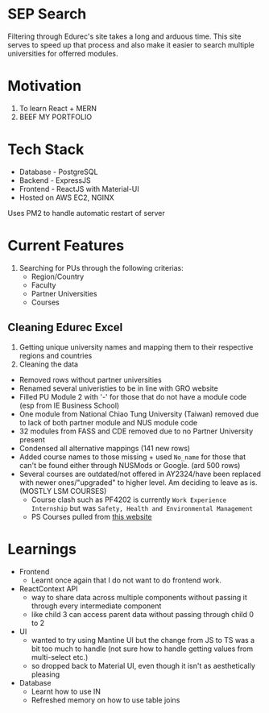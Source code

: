 # SEP Search
 Filtering through Edurec's site takes a long and arduous time. This site serves to speed up that process and also make it easier to search multiple universities for offerred modules.

# Motivation
1. To learn React + MERN
2. BEEF MY PORTFOLIO

# Tech Stack
- Database - PostgreSQL
- Backend - ExpressJS
- Frontend - ReactJS with Material-UI
- Hosted on AWS EC2, NGINX

Uses PM2 to handle automatic restart of server

# Current Features
1. Searching for PUs through the following criterias:
    - Region/Country
    - Faculty
    - Partner Universities
    - Courses

## Cleaning Edurec Excel
1. Getting unique university names and mapping them to their respective regions and countries
2. Cleaning the data
- Removed rows without partner universities
- Renamed several univeristies to be in line with GRO website
- Filled PU Module 2 with '-' for those that do not have a module code (esp from IE Business School)
- One module from National Chiao Tung University (Taiwan) removed due to lack of both partner module and NUS module code
- 32 modules from FASS and CDE removed due to no Partner University present
- Condensed all alternative mappings (141 new rows)
- Added course names to those missing + used ```No_name``` for those that can't be found either through NUSMods or Google. (ard 500 rows)
- Several courses are outdated/not offered in AY2324/have been replaced with newer ones/"upgraded" to higher level. Am deciding to leave as is. (MOSTLY LSM COURSES)
    - Course clash such as PF4202 is currently ```Work Experience Internship``` but was ```Safety, Health and Environmental Management```
    - PS Courses pulled from [this website](https://fass.nus.edu.sg/chs/wp-content/uploads/sites/3/2020/08/Cohort-2018-List-of-Recognised-Modules.pdf)

# Learnings
- Frontend
    - Learnt once again that I do not want to do frontend work.
- ReactContext API
    - way to share data across multiple components without passing it through every intermediate component
    - like child 3 can access parent data without passing through child 0 to 2
- UI
    - wanted to try using Mantine UI but the change from JS to TS was a bit too much to handle (not sure how to handle getting values from multi-select etc.)
    - so dropped back to Material UI, even though it isn't as aesthetically pleasing
- Database
    - Learnt how to use IN
    - Refreshed memory on how to use table joins